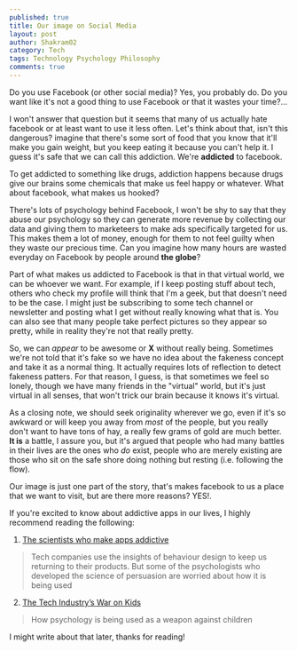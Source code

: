 ```yaml
---
published: true
title: Our image on Social Media
layout: post
author: Shakram02
category: Tech
tags: Technology Psychology Philosophy
comments: true
---
```

Do you use Facebook (or other social media)? Yes, you probably do. Do you want like it's not a good thing to use Facebook or that it wastes your time?...

<!-- end_excerpt -->

I won't answer that question but it seems that many of us actually hate facebook or at least want to use it less often. Let's think about that, isn't this dangerous? imagine that there's some sort of food that you know that it'll make you gain weight, but you keep eating it because you can't help it. I guess it's safe that we can call this addiction. We're **addicted** to facebook.

To get addicted to something like drugs, addiction happens because drugs give our brains some chemicals that make us feel happy or whatever. What about facebook, what makes us hooked?

There's lots of psychology behind Facebook, I won't be shy to say that they abuse our psychology so they can generate more revenue by collecting our data and giving them to marketeers to make ads specifically targeted for us. This makes them a lot of money, enough for them to not feel guilty when they waste our precious time. Can you imagine how many hours are wasted everyday on Facebook by people around **the globe**?

Part of what makes us addicted to Facebook is that in that virtual world, we can be whoever we want. For example, if I keep posting stuff about tech, others who check my profile will think that I'm a geek, but that doesn't need to be the case. I might just be subscribing to some tech channel or newsletter and posting what I get without really knowing what that is. You can also see that many people take perfect pictures so they appear so pretty, while in reality they're not that really pretty.

So, we can *appear* to be awesome or **X** without really being. Sometimes we're not told that it's fake so we have no idea about the fakeness concept and take it as a normal thing. It actually requires lots of reflection to detect fakeness patters. For that reason, I guess, is that sometimes we feel so lonely, though we have many friends in the "virtual" world, but it's just virtual in all senses, that won't trick our brain because it knows it's virtual.

As a closing note, we should seek originality wherever we go, even if it's so awkward or will keep you away from *most* of the people, but you really don't want to have tons of hay, a really few grams of gold are much better. **It is** a battle, I assure you, but it's argued that people who had many battles in their lives are the ones who *do* exist, people who are merely existing are those who sit on the safe shore doing nothing but resting (i.e. following the flow). 

Our image is just one part of the story, that's makes facebook to us a place that we want to visit, but are there more reasons? YES!.

If you're excited to know about addictive apps in our lives, I highly recommend reading the following:

1) [The scientists who make apps addictive](https://www.1843magazine.com/features/the-scientists-who-make-apps-addictive)
> Tech companies use the insights of behaviour design to keep us returning to their products. But some of the psychologists who developed the science of persuasion are worried about how it is being used

2) [The Tech Industry’s War on Kids](https://medium.com/@richardnfreed/the-tech-industrys-psychological-war-on-kids-c452870464ce)
> How psychology is being used as a weapon against children

I might write about that later, thanks for reading!